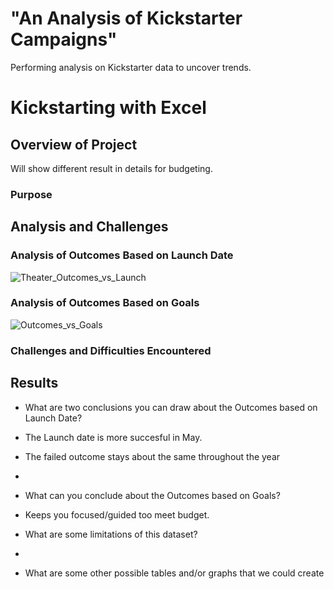 # "An Analysis of Kickstarter Campaigns"
Performing analysis on Kickstarter data to uncover trends. 
# Kickstarting with Excel

## Overview of Project 
Will show different result in details for budgeting.

### Purpose


## Analysis and Challenges

### Analysis of Outcomes Based on Launch Date

![Theater_Outcomes_vs_Launch](https://user-images.githubusercontent.com/107076677/185531801-ba627bf1-52a4-4f25-ab62-d082e4527239.png)


### Analysis of Outcomes Based on Goals

![Outcomes_vs_Goals](https://user-images.githubusercontent.com/107076677/185531848-48522e17-b24b-4cee-8b7e-11a99f12856a.png)

### Challenges and Difficulties Encountered

## Results

- What are two conclusions you can draw about the Outcomes based on Launch Date?
- The Launch date is more succesful in May.  
- The failed outcome stays about the same throughout the year 
- 
- What can you conclude about the Outcomes based on Goals?
- Keeps you focused/guided too meet budget.

- What are some limitations of this dataset?
- 

- What are some other possible tables and/or graphs that we could create
